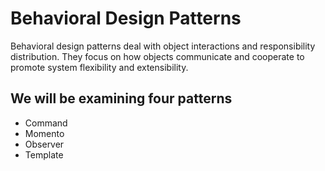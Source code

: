 # Behavioral Design Patterns

Behavioral design patterns deal with object interactions
and responsibility distribution. They focus on how
objects communicate and cooperate to promote system 
flexibility and extensibility.

## We will be examining four patterns
- Command
- Momento
- Observer
- Template